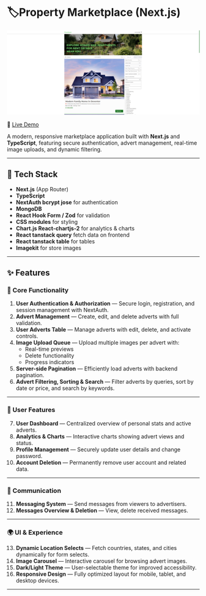 # 🏷️Property Marketplace (Next.js)

![Homepage Preview](https://github.com/jurekledzinski/property-marketplace/blob/media/images/home_page_light_1.png?raw=true)

🔗 [Live Demo](https://property-marketplace-olive.vercel.app)

A modern, responsive marketplace application built with **Next.js** and **TypeScript**, featuring secure authentication, advert management, real-time image uploads, and dynamic filtering.

---

## 🚀 Tech Stack

- **Next.js** (App Router)
- **TypeScript**
- **NextAuth bcrypt jose** for authentication
- **MongoDB**
- **React Hook Form / Zod** for validation
- **CSS modules** for styling
- **Chart.js React-chartjs-2** for analytics & charts
- **React tanstack query** fetch data on frontend
- **React tanstack table** for tables
- **Imagekit** for store images

---

## ✨ Features

### 🧱 Core Functionality

1. **User Authentication & Authorization** — Secure login, registration, and session management with NextAuth.
2. **Advert Management** — Create, edit, and delete adverts with full validation.
3. **User Adverts Table** — Manage adverts with edit, delete, and activate controls.
4. **Image Upload Queue** — Upload multiple images per advert with:
   - Real-time previews
   - Delete functionality
   - Progress indicators
5. **Server-side Pagination** — Efficiently load adverts with backend pagination.
6. **Advert Filtering, Sorting & Search** — Filter adverts by queries, sort by date or price, and search by keywords.

---

### 👤 User Features

7. **User Dashboard** — Centralized overview of personal stats and active adverts.
8. **Analytics & Charts** — Interactive charts showing advert views and status.
9. **Profile Management** — Securely update user details and change password.
10. **Account Deletion** — Permanently remove user account and related data.

---

### 💬 Communication

11. **Messaging System** — Send messages from viewers to advertisers.
12. **Messages Overview & Deletion** — View, delete received messages.

---

### 🌍 UI & Experience

13. **Dynamic Location Selects** — Fetch countries, states, and cities dynamically for form selects.
14. **Image Carousel** — Interactive carousel for browsing advert images.
15. **Dark/Light Theme** — User-selectable theme for improved accessibility.
16. **Responsive Design** — Fully optimized layout for mobile, tablet, and desktop devices.

---
